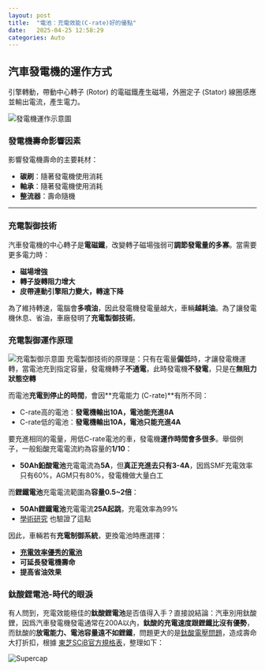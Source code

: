 ```yaml
---
layout: post
title:  "電池：充電效能(C-rate)好的優點"
date:   2025-04-25 12:58:29
categories: Auto
---
```


## 汽車發電機的運作方式

引擎轉動，帶動中心轉子 (Rotor) 的電磁鐵產生磁場，外圈定子 (Stator) 線圈感應並輸出電流，產生電力。

![發電機運作示意圖](https://attach.mobile01.com/attach/202304/mobile01-546fae5ccb350dbd357ba0095c787a83.png)

### 發電機壽命影響因素

影響發電機壽命的主要耗材：
- **碳刷**：隨著發電機使用消耗
- **軸承**：隨著發電機使用消耗
- **整流器**：壽命隨機

---

### 充電製御技術

汽車發電機的中心轉子是**電磁鐵**，改變轉子磁場強弱可**調節發電量的多寡**。當需要更多電力時：
- **磁場增強**
- **轉子旋轉阻力增大**
- **皮帶連動引擎阻力變大，轉速下降**

為了維持轉速，電腦會**多噴油**，因此發電機發電量越大，車輛**越耗油**。為了讓發電機休息、省油，車廠發明了**充電製御技術**。

### 充電製御運作原理
![充電製御示意圖](https://attach.mobile01.com/attach/202409/mobile01-1087ab058e273b6e781f0321aa85fe10.png)
充電製御技術的原理是：只有在電量**偏低**時，才讓發電機運轉，當電池充到指定容量，發電機轉子**不通電**，此時發電機**不發電**，只是在**無阻力狀態空轉**

而電池**充電到停止的時間**，會因**充電能力 (C-rate)**有所不同：
- C-rate高的電池：**發電機輸出10A，電池能充進8A**
- C-rate低的電池：**發電機輸出10A，電池只能充進4A**

要充進相同的電量，用低C-rate電池的車，發電機**運作時間會多很多**。舉個例子，一般鉛酸充電電流約為容量的**1/10**：
- **50Ah鉛酸電池**充電電流為**5A**，但**真正充進去只有3-4A**，因爲SMF充電效率只有60%，AGM只有80%，發電機做大量白工

而**鋰鐵電池**充電電流範圍為**容量0.5~2倍**：
- **50Ah鋰鐵電池**充電電流**25A起跳**，充電效率為99%
- [學術研究](https://attach.mobile01.com/attach/202111/mobile01-d8c9d0d9da6aecd839d3e3fbe4be1398.png) 也驗證了這點

因此，車輛若有**充電制御系統**，更換電池時應選擇：
- [**充電效率優秀的電池**](https://1stbenz.github.io/2025/greenrun.html)
- **可延長發電機壽命**
- **提高省油效果**
 
### 鈦酸鋰電池-時代的眼淚
有人問到，充電效能極佳的**鈦酸鋰電池**是否值得入手？直接說結論：汽車別用鈦酸鋰，因爲汽車發電機發電通常在200A以內，**鈦酸的充電速度跟鋰鐵比沒有優勢**，而鈦酸的**放電能力、電池容量遠不如鋰鐵**，問題更大的是[鈦酸電壓問題](https://1stbenz.github.io/2025/lto-analysis.html)，造成壽命大打折扣，根據 [東芝SCiB官方規格表](https://www.global.toshiba/ww/products-solutions/battery/scib/product-next/product/cell/high-energy.html)，整理如下：

![Supercap](https://attach.mobile01.com/attach/202508/mobile01-91703a9c4f062af8440d97a6f951b1fe.png)